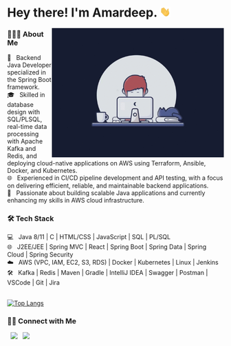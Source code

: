 <h1> Hey there! I'm Amardeep. <img src="Hi.gif" width="25"></h1> <img align="right" alt="GIF" src="gif2.gif" width="400"/> 
<h3> 👨🏻‍💻 About Me </h3>
💼   Backend Java Developer specialized in the Spring Boot framework. <br>
🎓   Skilled in database design with SQL/PLSQL, real-time data processing with Apache Kafka and Redis, and deploying cloud-native applications on AWS using Terraform, Ansible, Docker, and Kubernetes. <br>
🌐   Experienced in CI/CD pipeline development and API testing, with a focus on delivering efficient, reliable, and maintainable backend applications. <br>
🌱   Passionate about building scalable Java applications and currently enhancing my skills in AWS cloud infrastructure. <br>

<h3>🛠 Tech Stack</h3>
💻   Java 8/11 | C | HTML/CSS | JavaScript | SQL | PL/SQL <br>
🌐   J2EE/JEE | Spring MVC | React | Spring Boot | Spring Data | Spring Cloud | Spring Security <br>
☁️   AWS (VPC, IAM, EC2, S3, RDS) | Docker | Kubernetes | Linux | Jenkins <br>
🛠   Kafka | Redis | Maven | Gradle | IntelliJ IDEA | Swagger | Postman | VSCode | Git | Jira <br>


</br>

[![Top Langs](https://github-readme-stats.vercel.app/api/top-langs/?username=amar0898&layout=compact&text_color=daf7dc&bg_color=151515)](https://github.com/sohamsshah/github-readme-stats)


<h3> 🤝🏻 Connect with Me </h3>

<p align="left"> 
&nbsp; <a href="https://www.linkedin.com/in/amar-deep-234612168/" target="_blank" rel="noopener noreferrer"><img src="https://img.icons8.com/plasticine/100/000000/linkedin.png" width="50" /></a>
&nbsp; <a href="mailto:amar0898@gmail.com" target="_blank" rel="noopener noreferrer"><img src="https://img.icons8.com/plasticine/100/000000/gmail.png"  width="50" /></a>


</p>
